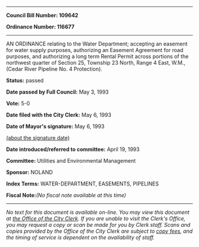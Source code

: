 

********

**Council Bill Number: 109642**
   
**Ordinance Number: 116677**
********

 AN ORDINANCE relating to the Water Department; accepting an easement for water supply purposes, authorizing an Easement Agreement for road purposes, and authorizing a long term Rental Permit across portions of the northwest quarter of Section 25, Township 23 North, Range 4 East, W.M., (Cedar River Pipeline No. 4 Protection).

**Status:** passed
   
**Date passed by Full Council:** May 3, 1993
   
**Vote:** 5-0
   
**Date filed with the City Clerk:** May 6, 1993
   
**Date of Mayor's signature:** May 6, 1993
   
[(about the signature date)](/~public/approvaldate.htm)
   
   
   
**Date introduced/referred to committee:** April 19, 1993
   
**Committee:** Utilities and Environmental Management
   
**Sponsor:** NOLAND
   
   
**Index Terms:** WATER-DEPARTMENT, EASEMENTS, PIPELINES

**Fiscal Note:**_(No fiscal note available at this time)_
********

_No text for this document is available on-line. You may view this document at [the Office of the City Clerk](http://www.seattle.gov/leg/clerk/contactUs.htm). If you are unable to visit the Clerk's Office, you may request a copy or scan be made for you by Clerk staff. Scans and copies provided by the Office of the City Clerk are subject to [copy fees](http://clerk.seattle.gov/~public/clerkfees.htm), and the timing of service is dependent on the availability of staff._

